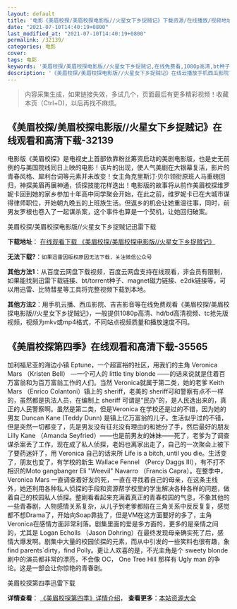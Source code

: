 ```yaml
---
layout: default
title: '电影《美眉校探/美眉校探电影版//火星女下乡捉贼记》下载资源/在线播放/视频地址/1080p/高清/蓝光'
date: "2021-07-10T14:40:19+0800"
last_modified_at: "2021-07-10T14:40:19+0800"
permalink: /32139/
categories: 电影
cover:
tags: 电影
keywords: '美眉校探/美眉校探电影版//火星女下乡捉贼记,在线免费看,1080p高清,bt种子,torrent,百度云盘,magnet,磁力链,迅雷下载资源'
description: '《美眉校探/美眉校探电影版//火星女下乡捉贼记》在线云播放手机西瓜影院吉吉影音免费看，1080p高清bd/hd未删减完整版和tc抢先枪版，mkv/mp4格式，附带bt/torrent种子、magnet/磁力链、百度云盘、网盘资源迅雷下载链接'
---
```


>内容采集生成，如果链接失效，多试几个，页面最后有更多精彩视频！收藏本页（Ctrl+D)，以后再找不麻烦。


## 《美眉校探/美眉校探电影版//火星女下乡捉贼记》在线观看和高清下载-32139

电影版《美眉校探》是电视史上首部依靠粉丝筹资启动的美剧电影版，也是史无前例的与美国院线同日上映的电影！该片的出现，使人气美剧在大银幕复活，影片的青春风格、犀利台词等元素并未改变！女主角克里斯汀·贝尔领衔原班人马重磅回归，神探美眉再展神通，侦探技能花样迭出！电影版的故事将从前作美眉校探维罗妮卡回到她的家乡参加十年高中同学聚会开始，在此之前，维罗妮卡已在大城市谋得律师职位，开始朝九晚五的上班族生活。但返乡的机会让她重温往事，同时，前男友罗根也卷入了一起谋杀案，这个事件也算是一个契机，让她回归破案。</span>


美眉校探/美眉校探电影版//火星女下乡捉贼记迅雷下载

**下载地址**： [在线观看下载 《美眉校探/美眉校探电影版//火星女下乡捉贼记》](https://www.993dy.com//vod-detail-id-16551.html) 


**无法下载?**：`如果迅雷因版权原因无法下载，关注微信公众号 `

**其他方法1**：从百度云网盘下载视频，百度云网盘支持在线观看，非会员有限制，如果能找到迅雷下载链接、bt/torrent种子、magnet磁力链接、e2dk链接等，可以用迅雷、比特彗星等工具将完整视频下载到本地。

**其他方法2**：用手机云播、西瓜影院、吉吉影音等在线免费观看《美眉校探/美眉校探电影版//火星女下乡捉贼记》，一般提供1080p高清、hd/bd高清视频、tc抢先版视频，视频为mkv或mp4格式，不同站点视频质量和播放速度不同。


## 《美眉校探第四季》在线观看和高清下载-35565

加利福尼亚的海边小镇 Eptune，一个超富裕的社区，用我们的主角 Veronica Mars （Kristen Bell） —一个可人的 little tiny blonde ——的话来说就是住着百万富翁和为百万富翁工作的人们。当然 Veronica就属于第二类，她的老爹 Keith Mars （Enrico Colantoni）镇上的 sheriff，老美的 sheriff可和警察有点不一样的，虽然都是执法人员，在编制上 sheriff 可谓是“民办”的，是人民选出来的，真正的人民警察啊。虽然是第二类，但是Veronica 在学校还是过的不错，因为她的男友 Duncan Kane (Teddy Dunn) 是镇上亿万富翁的儿子。生活似乎过的不错，但是突然一切都变了，先是男友没有征兆没有理由的和她分了手，然后最好的朋友 Lilly Kane （Amanda Seyfried）——也是前男友的妹妹——死了，老爹为了调查谋杀案丢了工作，现在成了私人侦探，老妈也离家出走了，自己的一次聚会上被下了要药迷奸了，用 Veronica 自己的话来所 Life is a bitch, until you die。生活变了，朋友也变了，有学校的新生 Wallace Fennel （Percy Daggs III），有不打不相识的Moto gangbanger Eli "Weevil" Navarro （Francis Capra）。在整季中，Veronica Mars 一直调查着好友的死，一直在寻找着自己的母亲，在这条主线外，她还利用各种私人侦探的手段和资源帮学校里的学生解决各种各样的问题，做着自己的校园私人侦探。整剧看看起来充满着真正的青春校园的气息，不象其他的一些青春剧，人物感情关系复杂，从儿子到老爹都陷在三角关系中反反复复，感觉都不想Drama了，开始向Soap靠拢了，但是VM在这方面要好的多了，主角Veronica在感情方面非常利落。剧集里面的爱是多方面的，更多的是亲情之间的，尤其是 Logan Echolls （Jason Dohring）在最终发现母亲确实死了后，感情大爆发啊。剧集中大量的校园侦探的元素，而从中引发的一些笑料也很有趣，象 find parents`dirty，find Polly。更让人欢喜的是，不光主角是个 sweety blonde 剧中的演员都非常的漂亮，不会像 OC， One Tree Hill 那样有 Ugly man 的争论。这是一部会让你惊艳的青春剧。


美眉校探第四季迅雷下载

**详情查看**： [《美眉校探第四季》详情介绍](/movie/35565/)， **查看更多**：[本站资源大全](/movie/t/all/)

